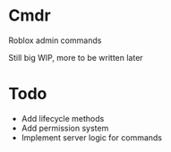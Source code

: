 # Cmdr

Roblox admin commands

Still big WIP, more to be written later


# Todo
- Add lifecycle methods
- Add permission system
- Implement server logic for commands